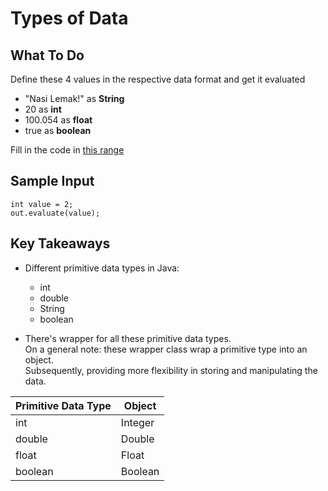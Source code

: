 # Types of Data

## **What To Do**  
Define these 4 values in the respective data format and get it evaluated  
  
- "Nasi Lemak!" as **String**
- 20 as **int**
- 100.054 as **float**
- true as **boolean**

Fill in the code in [this range](https://github.com/CertifaiAI/learn-java-the-certifai-way/blob/master/java-core/src/main/java/ai/certifai/basic/ex6/DataTypes.java#L36-L39)

## **Sample Input**  

```
int value = 2;      
out.evaluate(value);
```

## **Key Takeaways**

- Different primitive data types in Java: 
    - int
    - double
    - String
    - boolean  
    
- There's wrapper for all these primitive data types.    
  On a general note: these wrapper class wrap a primitive type into an object.    
  Subsequently, providing more flexibility in storing and manipulating the data.  
    
| Primitive Data Type | Object |
| --- | ----------- |
| int | Integer |
| double | Double |
| float | Float |
| boolean  | Boolean |
    
